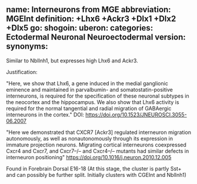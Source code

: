 name: Interneurons from MGE
abbreviation: MGEInt
definition: +Lhx6 +Ackr3 +Dlx1 +Dlx2 +Dlx5
go:
shogoin: 
uberon:
categories: Ectodermal Neuronal Neuroectodermal
version: 
synonyms:
---

Similar to NblInh1, but expresses high Lhx6 and Ackr3.

Justification:

"Here, we show that Lhx6, a gene induced in the medial ganglionic eminence and maintained in parvalbumin- and somatostatin-positive interneurons, is required for the specification of these neuronal subtypes in the neocortex and the hippocampus. We also show that Lhx6 activity is required for the normal tangential and radial migration of GABAergic interneurons in the cortex."
DOI: https://doi.org/10.1523/JNEUROSCI.3055-06.2007

"Here we demonstrated that CXCR7 [Ackr3] regulated interneuron migration autonomously, as well as nonautonomously through its expression in immature projection neurons. Migrating cortical interneurons coexpressed Cxcr4 and Cxcr7, and Cxcr7–/– and Cxcr4–/– mutants had similar defects in interneuron positioning"
https://doi.org/10.1016/j.neuron.2010.12.005


Found in Forebrain Dorsal E16-18 (At this stage, the cluster is partly Sst+ and can possibly be further split. Initially clusters with CGEInt and NblInh1)